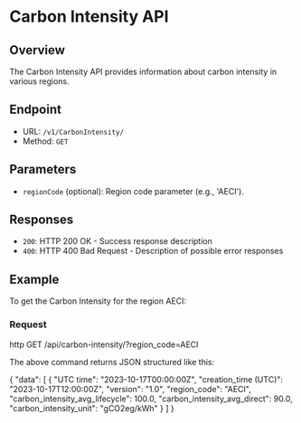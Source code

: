 # Carbon Intensity API

## Overview

The Carbon Intensity API provides information about carbon intensity in various regions.

## Endpoint

- URL: `/v1/CarbonIntensity/`
- Method: `GET`

## Parameters

- `regionCode` (optional): Region code parameter (e.g., 'AECI').

## Responses

- `200`: HTTP 200 OK - Success response description
- `400`: HTTP 400 Bad Request - Description of possible error responses

## Example
To get the Carbon Intensity for the region AECI:

### Request

http
GET /api/carbon-intensity/?region_code=AECI

The above command returns JSON structured like this:

{
  "data": [
    {
      "UTC time": "2023-10-17T00:00:00Z",
      "creation_time (UTC)": "2023-10-17T12:00:00Z",
      "version": "1.0",
      "region_code": "AECI",
      "carbon_intensity_avg_lifecycle": 100.0,
      "carbon_intensity_avg_direct": 90.0,
      "carbon_intensity_unit": "gCO2eg/kWh"
    }
  ]
}


